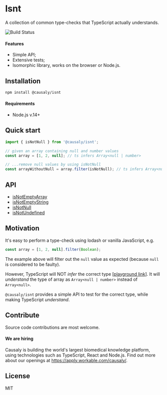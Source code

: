 # Isnt

A collection of common type-checks that TypeScript actually understands.

![Build Status](https://github.com/causaly/isnt/actions/workflows/ci.yml/badge.svg)

#### Features

- Simple API;
- Extensive tests;
- Isomorphic library, works on the browser or Node.js.

## Installation

```bash
npm install @causaly/isnt
```

#### Requirements

- Node.js v.14+

## Quick start

```typescript
import { isNotNull } from '@causaly/isnt';

// given an array containing null and number values
const array = [1, 2, null]; // ts infers Array<null | number>

// ...remove null values by using isNotNull
const arrayWithoutNull = array.filter(isNotNull); // ts infers Array<number>
```

## API

- [isNotEmptyArray](./lib/isNotEmptyArray.ts)
- [isNotEmptyString](./lib/isNotEmptyArray.ts)
- [isNotNull](./lib/isNotEmptyArray.ts)
- [isNotUndefined](./lib/isNotEmptyArray.ts)

## Motivation

It's easy to perform a type-check using lodash or vanilla JavaScript, e.g.

```javascript
const array = [1, 2, null].filter(Boolean);
```

The example above will filter out the `null` value as expected (because `null` is considered to be faulty).

However, TypeScript will NOT _infer_ the correct type [[playground link](https://www.typescriptlang.org/play?#code/MYewdgzgLgBAhgJwXAnjAvDA2gRgDQwBMBYArgDbkC6AdAGYCW5UApggBQBCII5LcYAJQBuIA)]. It will _understand_ the type of array as `Array<null | number>` instead of `Array<null>`.

`@causaly/isnt` provides a simple API to test for the correct type, while making TypeScript _understand_.

## Contribute

Source code contributions are most welcome.

#### We are hiring

Causaly is building the world's largest biomedical knowledge platform, using technologies such as TypeScript, React and Node.js. Find out more about our openings at https://apply.workable.com/causaly/.

## License

MIT

